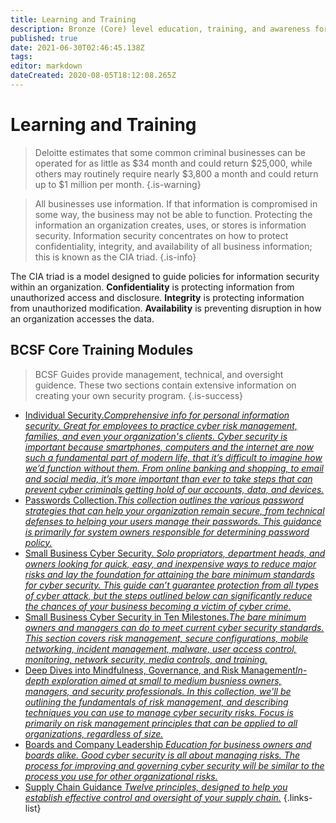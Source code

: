 ```yaml
---
title: Learning and Training
description: Bronze (Core) level education, training, and awareness for boards, owners, managers, and IT professionals. 
published: true
date: 2021-06-30T02:46:45.138Z
tags: 
editor: markdown
dateCreated: 2020-08-05T18:12:08.265Z
---
```


# Learning and Training

> Deloitte estimates that some common criminal businesses can be operated for as little as $34 month and could return $25,000, while others may routinely require nearly $3,800 a month and could return up to $1 million per month.
{.is-warning}

> All businesses use information. If that information is compromised in some way, the business may not be able to function. Protecting the information an organization creates, uses, or stores is information security. Information security concentrates on how to protect confidentiality, integrity, and availability of all business information; this is known as the CIA triad.
{.is-info}

The CIA triad is a model designed to guide policies for information security within an organization. **Confidentiality** is protecting information from unauthorized access and disclosure. **Integrity** is protecting information from unauthorized modification. **Availability** is preventing disruption in how an organization accesses the data.

## BCSF Core Training Modules

> BCSF Guides provide management, technical, and oversight guidence.  These two sections contain extensive information on creating your own security program. 
{.is-success}


- [Individual Security.*Comprehensive info for personal information security. Great for employees to practice cyber risk management, families, and even your organization's clients. Cyber security is important because smartphones, computers and the internet are now such a fundamental part of modern life, that it’s difficult to imagine how we’d function without them. From online banking and shopping, to email and social media, it’s more important than ever to take steps that can prevent cyber criminals getting hold of our accounts, data, and devices.*](/bronze-training/individual-cybersecurity)
- [Passwords Collection.*This collection outlines the various password strategies that can help your organization remain secure, from technical defenses to helping your users manage their passwords. This guidance is primarily for system owners responsible for determining password policy.*](/bronze-training/passwords)
- [Small Business Cyber Security. *Solo propriators, department heads, and owners looking for quick, easy, and inexpensive ways to reduce major risks and lay the foundation for attaining the bare minimum standards for cyber security. This guide can’t guarantee protection from all types of cyber attack, but the steps outlined below can significantly reduce the chances of your business becoming a victim of cyber crime.*](/bronze-training/background-simple)
- [Small Business Cyber Security in Ten Milestones.*The bare minimum owners and managers can do to meet current cyber security standards. This section covers risk management, secure configurations, mobile networking, incident management, malware, user access control, monitoring, network security, media controls, and training.*](/bronze-training/background-advanced)
- [Deep Dives into Mindfulness, Governance, and Risk Management*In-depth exploration aimed at small to medium busniess owners, managers, and security professionals.  In this collection, we'll be outlining the fundamentals of risk management, and describing techniques you can use to manage cyber security risks. Focus is primarily on risk management principles that can be applied to all organizations, regardless of size.*](/bronze-training/background-topics)
- [Boards and Company Leadership *Education for business owners and boards alike. Good cyber security is all about managing risks. The process for improving and governing cyber security will be similar to the process you use for other organizational risks.*](/bronze-training/background-boards)
- [Supply Chain Guidance *Twelve principles, designed to help you establish effective control and oversight of your supply chain.*](/bronze-training/supply-chain-security)
{.links-list}

